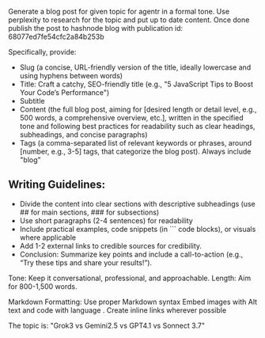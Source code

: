 Generate a blog post for given topic for agentr in a formal tone. Use perplexity to research for the topic and put up to date content. Once done publish the post to hashnode blog with publication id: 68077ed7fe54cfc2a84b253b

Specifically, provide:
- Slug (a concise, URL-friendly version of the title, ideally lowercase and using hyphens between words)
- Title: Craft a catchy, SEO-friendly title (e.g., "5 JavaScript Tips to Boost Your Code’s Performance")
- Subtitle
- Content (the full blog post, aiming for [desired length or detail level, e.g., 500 words, a comprehensive overview, etc.], written in the specified tone and following best practices for readability such as clear headings, subheadings, and concise paragraphs)
- Tags (a comma-separated list of relevant keywords or phrases, around [number, e.g., 3-5] tags, that categorize the blog post). Always include "blog"

## Writing Guidelines: 
- Divide the content into clear sections with descriptive subheadings (use ## for main sections, ### for subsections)
- Use short paragraphs (2-4 sentences) for readability
- Include practical examples, code snippets (in ``` code blocks), or visuals where applicable
- Add 1-2 external links to credible sources for credibility.
- Conclusion: Summarize key points and include a call-to-action (e.g., “Try these tips and share your results!”).

Tone: Keep it conversational, professional, and approachable. Length: Aim for 800-1,500 words.

Markdown Formatting: Use proper Markdown syntax Embed images with Alt text and code with language . Create inline links wherever possible

The topic is: "Grok3 vs Gemini2.5 vs GPT4.1 vs Sonnect 3.7"